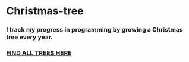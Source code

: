 # Christmas-tree
### I track my progress in programming by growing a Christmas tree every year.

### [FIND ALL TREES HERE](https://github.com/iliamunaev/Christmas-tree/blob/main/trees.md)
